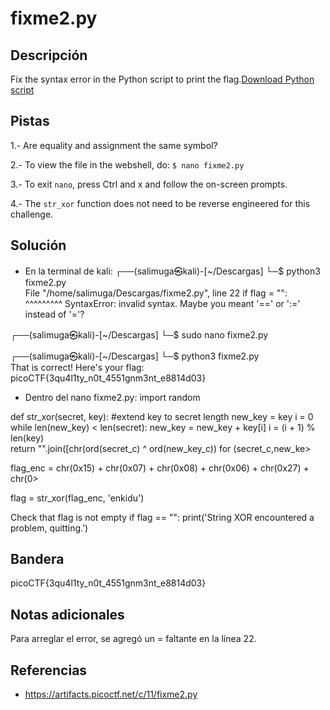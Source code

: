# fixme2.py

## Descripción
Fix the syntax error in the Python script to print the flag.[Download Python script](https://artifacts.picoctf.net/c/11/fixme2.py)

## Pistas
1.- Are equality and assignment the same symbol?

2.- To view the file in the webshell, do: `$ nano fixme2.py`

3.- To exit `nano`, press Ctrl and x and follow the on-screen prompts.

4.- The `str_xor` function does not need to be reverse engineered for this challenge.

## Solución
- En la terminal de kali:
┌──(salimuga㉿kali)-[~/Descargas]
└─$ python3 fixme2.py  
  File "/home/salimuga/Descargas/fixme2.py", line 22
    if flag = "":
       ^^^^^^^^^
SyntaxError: invalid syntax. Maybe you meant '==' or ':=' instead of '='?
                                                                             
┌──(salimuga㉿kali)-[~/Descargas]
└─$ sudo nano fixme2.py
                                                                             
┌──(salimuga㉿kali)-[~/Descargas]
└─$ python3 fixme2.py  
That is correct! Here's your flag: picoCTF{3qu4l1ty_n0t_4551gnm3nt_e8814d03}

- Dentro del nano fixme2.py: 
import random



def str_xor(secret, key):
    #extend key to secret length
    new_key = key
    i = 0
    while len(new_key) < len(secret):
        new_key = new_key + key[i]
        i = (i + 1) % len(key)        
    return "".join([chr(ord(secret_c) ^ ord(new_key_c)) for (secret_c,new_ke>


flag_enc = chr(0x15) + chr(0x07) + chr(0x08) + chr(0x06) + chr(0x27) + chr(0>

  
flag = str_xor(flag_enc, 'enkidu')

 Check that flag is not empty
if flag == "":
  print('String XOR encountered a problem, quitting.')

## Bandera

picoCTF{3qu4l1ty_n0t_4551gnm3nt_e8814d03}

## Notas adicionales
Para arreglar el error, se agregó un = faltante en la línea 22.

## Referencias
- https://artifacts.picoctf.net/c/11/fixme2.py